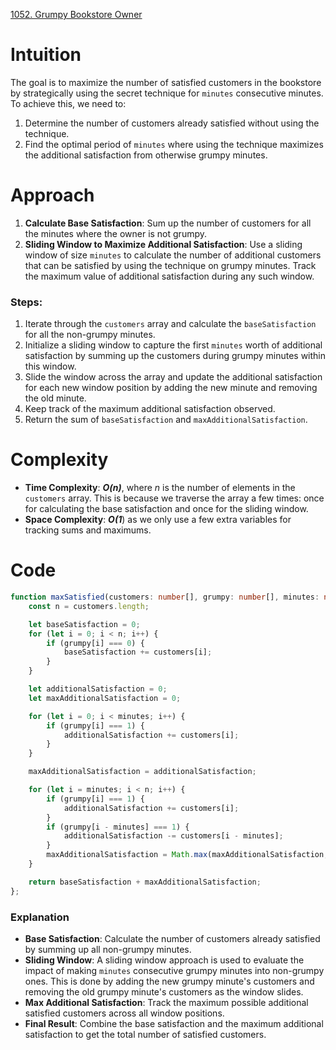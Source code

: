 [1052. Grumpy Bookstore Owner](https://leetcode.com/problems/grumpy-bookstore-owner/)

# Intuition

The goal is to maximize the number of satisfied customers in the bookstore by strategically using the secret technique for `minutes` consecutive minutes. To achieve this, we need to:
1. Determine the number of customers already satisfied without using the technique.
2. Find the optimal period of `minutes` where using the technique maximizes the additional satisfaction from otherwise grumpy minutes.

# Approach

1. **Calculate Base Satisfaction**: Sum up the number of customers for all the minutes where the owner is not grumpy.
2. **Sliding Window to Maximize Additional Satisfaction**: Use a sliding window of size `minutes` to calculate the number of additional customers that can be satisfied by using the technique on grumpy minutes. Track the maximum value of additional satisfaction during any such window.

### Steps:

1. Iterate through the `customers` array and calculate the `baseSatisfaction` for all the non-grumpy minutes.
2. Initialize a sliding window to capture the first `minutes` worth of additional satisfaction by summing up the customers during grumpy minutes within this window.
3. Slide the window across the array and update the additional satisfaction for each new window position by adding the new minute and removing the old minute.
4. Keep track of the maximum additional satisfaction observed.
5. Return the sum of `baseSatisfaction` and `maxAdditionalSatisfaction`.

# Complexity

- **Time Complexity**: ***O(n)***, where *n* is the number of elements in the `customers` array. This is because we traverse the array a few times: once for calculating the base satisfaction and once for the sliding window.
- **Space Complexity**: ***O(1***) as we only use a few extra variables for tracking sums and maximums.

# Code
```typescript
function maxSatisfied(customers: number[], grumpy: number[], minutes: number): number {
    const n = customers.length;

    let baseSatisfaction = 0;
    for (let i = 0; i < n; i++) {
        if (grumpy[i] === 0) {
            baseSatisfaction += customers[i];
        }
    }

    let additionalSatisfaction = 0;
    let maxAdditionalSatisfaction = 0;

    for (let i = 0; i < minutes; i++) {
        if (grumpy[i] === 1) {
            additionalSatisfaction += customers[i];
        }
    }

    maxAdditionalSatisfaction = additionalSatisfaction;

    for (let i = minutes; i < n; i++) {
        if (grumpy[i] === 1) {
            additionalSatisfaction += customers[i];
        }
        if (grumpy[i - minutes] === 1) {
            additionalSatisfaction -= customers[i - minutes];
        }
        maxAdditionalSatisfaction = Math.max(maxAdditionalSatisfaction, additionalSatisfaction);
    }

    return baseSatisfaction + maxAdditionalSatisfaction;
};

```

### Explanation

- **Base Satisfaction**: Calculate the number of customers already satisfied by summing up all non-grumpy minutes.
- **Sliding Window**: A sliding window approach is used to evaluate the impact of making `minutes` consecutive grumpy minutes into non-grumpy ones. This is done by adding the new grumpy minute's customers and removing the old grumpy minute's customers as the window slides.
- **Max Additional Satisfaction**: Track the maximum possible additional satisfied customers across all window positions.
- **Final Result**: Combine the base satisfaction and the maximum additional satisfaction to get the total number of satisfied customers.